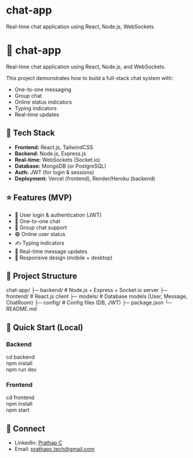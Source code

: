 # chat-app
Real-time chat application using React, Node.js, WebSockets
# 💬 chat-app
Real-time chat application using React, Node.js, and WebSockets.

This project demonstrates how to build a full-stack chat system with:
- One-to-one messaging
- Group chat
- Online status indicators
- Typing indicators
- Real-time updates
## 🔧 Tech Stack
- **Frontend:** React.js, TailwindCSS  
- **Backend:** Node.js, Express.js  
- **Real-time:** WebSockets (Socket.io)  
- **Database:** MongoDB (or PostgreSQL)  
- **Auth:** JWT (for login & sessions)  
- **Deployment:** Vercel (frontend), Render/Heroku (backend)
## ⭐ Features (MVP)
- 🔐 User login & authentication (JWT)  
- 💬 One-to-one chat  
- 👥 Group chat support  
- 🟢 Online user status  
- ✍️ Typing indicators  
- 🔔 Real-time message updates  
- 📱 Responsive design (mobile + desktop)
## 📁 Project Structure
chat-app/
├─ backend/ # Node.js + Express + Socket.io server
├─ frontend/ # React.js client
├─ models/ # Database models (User, Message, ChatRoom)
├─ config/ # Config files (DB, JWT)
├─ package.json
└─ README.md
## 🚀 Quick Start (Local)

### Backend
cd backend  
npm install  
npm run dev  

### Frontend
cd frontend  
npm install  
npm start
## 🤝 Connect
- LinkedIn: [Prathap C](https://www.linkedin.com/in/prathapc-tech-9070a6383)
- Email: prathapc.tech@gmail.com

